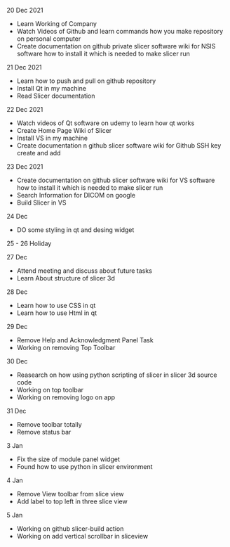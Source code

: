 20 Dec 2021

* Learn Working of Company 
* Watch Videos of Github and learn commands how you make repository on personal computer
* Create documentation on github private slicer software wiki for NSIS software how to install it which is needed to make slicer run

21 Dec 2021

* Learn how to push and pull on github repository
* Install Qt in my machine 
* Read Slicer documentation

22 Dec 2021

* Watch videos of Qt software on udemy to learn how qt works
* Create Home Page Wiki of Slicer
* Install VS in my machine
* Create documentation n github slicer software wiki for Github SSH key create and add

23 Dec 2021

* Create documentation on github slicer software wiki for VS software how to install it which is needed to make slicer run 
* Search Information for DICOM on google
* Build Slicer in VS

24 Dec 

* DO some styling in qt and desing widget

25 - 26 Holiday

27 Dec

* Attend meeting and discuss about future tasks
* Learn About structure of slicer 3d

28 Dec

* Learn how to use CSS in qt
* Learn how to use Html in qt

29 Dec

* Remove Help and Acknowledgment Panel Task
* Working on removing Top Toolbar

30 Dec

* Reasearch on how using python scripting of slicer in slicer 3d source code
* Working on top toolbar
* Working on removing logo on app

31 Dec

* Remove toolbar totally
* Remove status bar

3 Jan

* Fix the size of module panel widget
* Found how to use python in slicer environment

4 Jan

* Remove View toolbar from slice view
* Add label to top left in three slice view

5 Jan

* Working on github slicer-build action
* Working on add vertical scrollbar in sliceview
